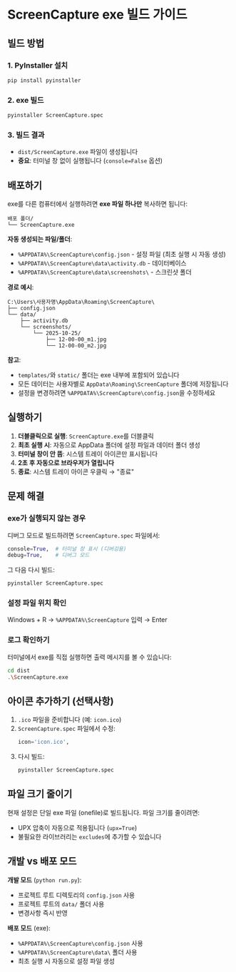# ScreenCapture exe 빌드 가이드

## 빌드 방법

### 1. PyInstaller 설치
```bash
pip install pyinstaller
```

### 2. exe 빌드
```bash
pyinstaller ScreenCapture.spec
```

### 3. 빌드 결과
- `dist/ScreenCapture.exe` 파일이 생성됩니다
- **중요**: 터미널 창 없이 실행됩니다 (`console=False` 옵션)

## 배포하기

exe를 다른 컴퓨터에서 실행하려면 **exe 파일 하나만** 복사하면 됩니다:

```
배포 폴더/
└── ScreenCapture.exe
```

**자동 생성되는 파일/폴더**:
- `%APPDATA%\ScreenCapture\config.json` - 설정 파일 (최초 실행 시 자동 생성)
- `%APPDATA%\ScreenCapture\data\activity.db` - 데이터베이스
- `%APPDATA%\ScreenCapture\data\screenshots\` - 스크린샷 폴더

**경로 예시**:
```
C:\Users\사용자명\AppData\Roaming\ScreenCapture\
├── config.json
└── data/
    ├── activity.db
    └── screenshots/
        └── 2025-10-25/
            ├── 12-00-00_m1.jpg
            └── 12-00-00_m2.jpg
```

**참고**:
- `templates/`와 `static/` 폴더는 exe 내부에 포함되어 있습니다
- 모든 데이터는 사용자별로 `AppData\Roaming\ScreenCapture` 폴더에 저장됩니다
- 설정을 변경하려면 `%APPDATA%\ScreenCapture\config.json`을 수정하세요

## 실행하기

1. **더블클릭으로 실행**: `ScreenCapture.exe`를 더블클릭
2. **최초 실행 시**: 자동으로 AppData 폴더에 설정 파일과 데이터 폴더 생성
3. **터미널 창이 안 뜸**: 시스템 트레이 아이콘만 표시됩니다
4. **2초 후 자동으로 브라우저가 열립니다**
5. **종료**: 시스템 트레이 아이콘 우클릭 → "종료"

## 문제 해결

### exe가 실행되지 않는 경우

디버그 모드로 빌드하려면 `ScreenCapture.spec` 파일에서:
```python
console=True,  # 터미널 창 표시 (디버깅용)
debug=True,    # 디버그 모드
```

그 다음 다시 빌드:
```bash
pyinstaller ScreenCapture.spec
```

### 설정 파일 위치 확인

Windows + R → `%APPDATA%\ScreenCapture` 입력 → Enter

### 로그 확인하기

터미널에서 exe를 직접 실행하면 출력 메시지를 볼 수 있습니다:
```bash
cd dist
.\ScreenCapture.exe
```

## 아이콘 추가하기 (선택사항)

1. `.ico` 파일을 준비합니다 (예: `icon.ico`)
2. `ScreenCapture.spec` 파일에서 수정:
   ```python
   icon='icon.ico',
   ```
3. 다시 빌드:
   ```bash
   pyinstaller ScreenCapture.spec
   ```

## 파일 크기 줄이기

현재 설정은 단일 exe 파일 (onefile)로 빌드됩니다.
파일 크기를 줄이려면:
- UPX 압축이 자동으로 적용됩니다 (`upx=True`)
- 불필요한 라이브러리는 `excludes`에 추가할 수 있습니다

## 개발 vs 배포 모드

**개발 모드** (`python run.py`):
- 프로젝트 루트 디렉토리의 `config.json` 사용
- 프로젝트 루트의 `data/` 폴더 사용
- 변경사항 즉시 반영

**배포 모드** (exe):
- `%APPDATA%\ScreenCapture\config.json` 사용
- `%APPDATA%\ScreenCapture\data\` 폴더 사용
- 최초 실행 시 자동으로 설정 파일 생성
